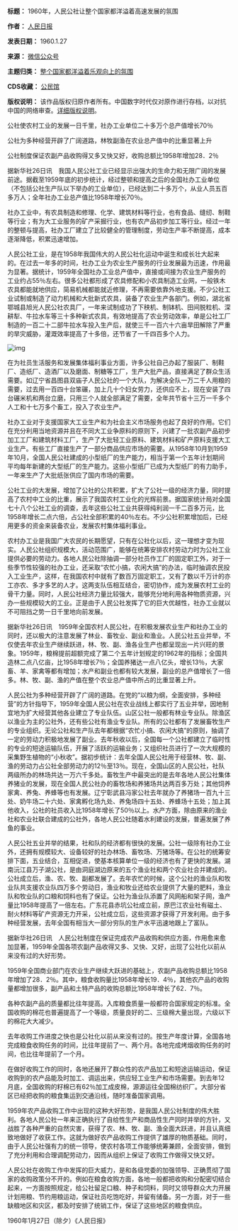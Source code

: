 

**标题：** 1960年，人民公社让整个国家都洋溢着高速发展的氛围  

**作者：** [人民日报](https://chinadigitaltimes.net/space/人民日报)  

**发表日期：** 1960.1.27  

**来源：** [微信公众号](https://mp.weixin.qq.com/s/1KApkIZZOI5eHxAEJaCU4A)  

**主题归类：** [整个国家都洋溢着乐观向上的氛围](https://chinadigitaltimes.net/space/整个国家都洋溢着乐观向上的氛围)  

**CDS收藏：** [公民馆](https://chinadigitaltimes.net/space/%E5%85%AC%E6%B0%91%E9%A6%86)  

**版权说明：** 该作品版权归原作者所有。中国数字时代仅对原作进行存档，以对抗中国的网络审查。[详细版权说明](https://chinadigitaltimes.net/chinese/copyright)。


公社使农村工业的发展一日千里，社办工业单位二十多万个总产值增长70％


公社为多种经营开辟了广阔道路，林牧副渔在农业总产值中的比重显著上升


公社制度保证农副产品收购得又多又快又好，收购总额比1958年增加28．2％


据新华社26日讯　我国人民公社工业已经显示出强大的生命力和无限广阔的发展前途。据截至1959年底的初步统计，经过整顿和提高之后的全国社办工业单位（不包括公社生产队以下举办的工业单位），已经达到二十多万个，从业人员五百多万人；全年社办工业总产值比1958年增长70％。


社办工业中，有农具制造和修理、化学、建筑材料等行业，也有食品、缝纫、制鞋等行业；有为大工业服务的矿产采掘行业，也有农产品初步加工等行业。经过一年的整顿与提高，社办工厂建立了比较健全的管理制度，劳动生产率不断提高，成本逐渐降低，积累迅速增加。


人民公社工业，是在1958年我国伟大的人民公社化运动中诞生和成长壮大起来的。在过去一年多的时间，社办工业为农业生产服务的行业发展最为迅速，作用最为显著。据统计，1959年全国社办工业总产值中，直接或间接为农业生产服务的工业约占55％左右。很多公社都形成了农具修配和小农具制造工业网，一般铁木农具都能就地供应，简易机械都能就近修理，不再需要依靠外地支援。不少公社工业试制或制造了动力机械和大批新式农具，装备了农业生产各部门。例如，湖北省鄂城县旭光人民公社农具厂，一年来试制成功了下秧机、制钵机、田间脱粒机、深耕犁、牛拉水车等三十多种新式农具，有效地提高了农业劳动效率，单是公社工厂制造的一百二十二部牛拉水车投入生产后，就使三千一百六十六亩旱田解除了严重的旱灾威胁，灌溉效率提高了十多倍，还节省了一千四百多个人力。


![img](https://chinadigitaltimes.net/chinese/files/2024/02/636130bae5f54f9c81388865130b7b00.jpeg)


在为社员生活服务和发展集体福利事业方面，许多公社自己办起了服装厂、制鞋厂、造纸厂、造酒厂以及磨面、制糖等工厂，生产大批产品，直接满足了群众生活需要。如辽宁省昌图县双庙子人民公社的一个大队，为解决全队一万二千人用粮的需要，过去用一百四十台笨碾，加上几十个妇女劳力，还供应不上，现在安装了四台碾米机和两台立磨，只用三个人就全部满足了需要，全年共节省十三万一千多个人工和十七万多个畜工，投入了农业生产。


社办工业对于支援国家大工业生产和为社会主义市场服务也起了良好的作用。它们在充分利用当地资源并且在不同大工业争原料的原则下，兴建了一批农副产品初步加工工厂和建筑材料工厂，生产了大批轻工业原料、建筑材料和矿产原料支援大工业生产。有些工厂直接生产了一部分商品供应市场的需要。从1958年10月到1959年10月，全国人民公社建成的小型纸厂的生产能力，相当于第一个五年计划期间平均每年新建的大型纸厂的生产能力。这些小型纸厂已成为大型纸厂的有力助手，一年来生产了大批纸张供应了国内市场的需要。


公社工业的大发展，增加了公社的公共积累，扩大了公社一级的经济力量，同时提高了农村中工业的比重，展示了我国农村工业化的光辉前景。据国家统计局对全国七十八个公社工业的调查，去年这些公社工业共获得纯利润一千二百多万元，比1958年增长二点六倍，占公社全部积累的40％左右。不少公社积累增加后，已经用更多的资金来装备农业，发展农村集体福利事业。


农村办工业是我国广大农民的长期愿望，只有在公社化以后，这一理想才变为现实。人民公社组织规模大，活动范围广，能够在统筹安排农村劳动力时为公社工业提供必要的劳动力。各地人民公社除抽调一部分社员作工厂的固定职工外，对于一些季节性较强的社办工业，还采取“农忙小搞，农闲大搞”的办法，临时抽调农民投入工业生产，这样，在我国农村中就有了数百万固定职工，又有了数以千万计的亦工亦农、多才多艺的人才。这两支队伍相互结合，密切协作，成为发展农村工业的骨干力量。同时，人民公社经济力量比较强大，能够充分地利用各种物质资源，兴办一些规模较大的工业。正是由于人民公社发挥了它的巨大优越性，社办工业就以不可阻挡之势一日千里地向前发展。


据新华社26日讯　1959年全国农村人民公社，在积极发展农业生产和社办工业的同时，还以极大的注意发展了林业、畜牧业、副业和渔业。人民公社五业并举，不仅使去年农业生产继续跃进，林、牧、副、渔各业生产也都呈现出一片兴旺的景象。1959年，粮棉提前超额完成了第二个五年计划规定的1962年的指标；全国共造林二点八亿亩，比1958年增长7％；全国养猪达一点八亿头，增长13％，大家畜、羊、家禽等都有增加；水产和副业也都有较大发展，副业的总产值增长了一倍多。林、牧、副、渔的产值在整个农业总产值中所占的比重显著上升。


人民公社为多种经营开辟了广阔的道路。在党的“以粮为纲，全面安排，多种经营”的方针指导下，1959年全国人民公社在农业战线上都实行了五业并举，因地制宜地为扩大经营其他各业建立了专业队伍。山区公社一般都有林业专业队。除渔区以渔业为主的公社外，还有些公社有渔业专业队。所有的公社都有了发展畜牧生产的专业组织。无论公社和生产队去年都根据“农忙小搞、农闲大搞”的原则，抽调了一定的劳动力积极地发展了副业。去年秋收以后，全国每一个公社都建立了临时性的专业的短途运输队伍，开展了活跃的运输业务；又组织社员进行了一次大规模的采集野生植物的“小秋收”。据初步统计：去年全国人民公社用于经营林、牧、副、渔的劳动力占公社全部劳动力的12％至13％。现在，全国山区的人民公社，社队两级所办的林场共达一万六千多处。畜牧生产中最突出的是去年各地人民公社集体养猪业的发展，现在全国人民公社办的畜牧场和养猪场共达两百多万处；其他饲养家禽、养兔、养蜂等也有发展。辽宁彰武县冯家公社去年就办了养猪场一百九十三处、奶牛场二十六处、家禽孵化场九处、养兔场四十五处、养蜂场十五处；加上其他收入，公社的社员收入比1958年增长了50％以上。水产方面，除由原来的渔业社和农业社联合建成的公社外，各地人民公社随着水利建设的发展，普遍发展了养鱼的事业。


人民公社五业并举的结果，社和队的经济都有很快的发展。公社一级除有社办工业外，还拥有规模较大、设备较好的社办林场、畜牧场、万猪场等。在公社的统筹安排下面，五业结合，互相促进，使基本核算单位一级的经济也有了更快的发展。湖南沅江县万子湖公社，是由洞庭湖边原来的五个渔业社和两个农业社合并建成的。公社成立后，渔、农、牧、副都发展了。去年农忙的时候，这个公社的渔业队和牧业队共支援农业队四万多个劳动日，渔业和牧业还给农业提供了大量的肥料，渔业队和牧业队的口粮和饲料也有了保证。公社为渔业队添置了风网船和架子网，渔产量比1958年提高了一倍左右。广东花县赤坑公社成立前，原巴江农业社有磁土、耐火材料等矿产资源无力开采，公社成立后，这些资源才获得了开发利用。由于多种经营发展，去年全国有相当大一部分穷队的生产水平迅速地跟上了富队。


据新华社26日讯　人民公社制度在保证完成农产品收购和供应方面，作用愈来愈加显著，1959年全国各项农副产品收得又多、又快、又好，出现了公社化以前从来没有过的大好形势。


1959年全国商业部门在农业生产继续大跃进的基础上，农副产品收购总额比1958年增加了28．2％。其中，粮食收购量比1958年增长19．4％，其他农产品的收购量都增加很多，副产品和土特产品的收购总额比1958年增长了62．7％。


各种农副产品的质量都比往年提高。入库粮食质量一般都符合国家规定的标准。全国收购的棉花也普遍提高了一个等级，质量良好的二、三级棉大量出现，六级以下的棉花大大减少。


去年收购工作进度之快也是公社化以前从来没有过的。按生产年度计算，全国各地完成粮食收购任务的时间，比往年提前了一、两个月。各地完成烤烟收购任务的时间，也比往年提前了一个月。


在做好收购工作的同时，各地还展开了群众性的农产品加工和短途运输运动，保证收购到的农产品能及时加工、调运出来，供应轻工业生产和市场需要。到去年12月底，全国收购的籽棉已有62％加工成皮棉，源源运往全国棉纺织厂。大部分省区已经把收购的粮食集运到交通沿线，随时准备国家调用。


1959年农产品收购工作中出现的这种大好形势，是我国人民公社制度的伟大胜利。各地人民公社一年来正确执行了自给性生产和商品性生产同时并举的方针，又战胜了各种严重的自然灾害，获得了农、林、牧、副、渔全面大跃进，并且认真细致地做好了收获工作。这就为做好农产品收购工作提供了雄厚的物质基础。同时，由于人民公社强有力的统一领导，使农村各项工作能够统筹兼顾，全面安排，做到了充分利用和合理调配劳动力，因而从组织上保证了收购工作做得又快又好。


人民公社在收购工作中发挥的巨大威力，是和各级党委的加强领导、正确贯彻了国家的收购政策分不开的。例如在粮食收购方面，各地一般都把收购和分配密切结合起来，一方面按照规定，给公社留足口粮、种子和饲料，同时又领导群众大力开展计划用粮、节约用粮运动，保证社员吃饱吃好，并留有储备。另一方面，对于一些缺粮地区和灾区，都及时安排了统销工作，保证了这些地区的粮食供应。


1960年1月27日（除夕）《人民日报》

